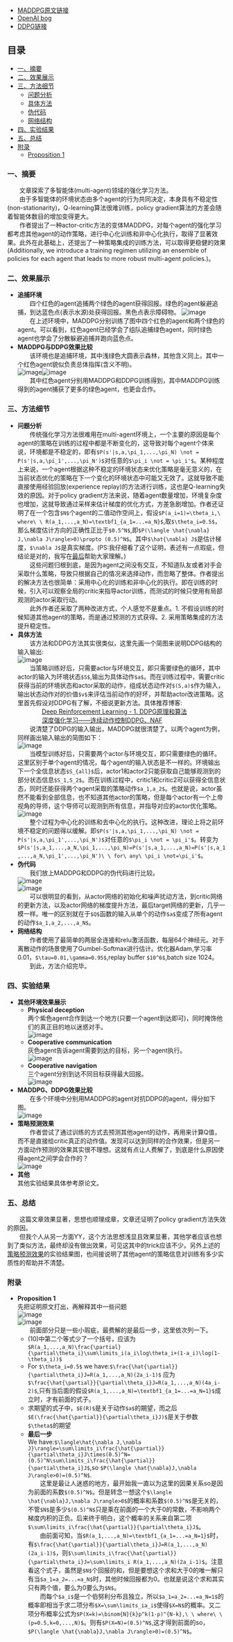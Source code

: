 - [MADDPG原文链接](https://arxiv.org/abs/1706.02275)
- [OpenAI bog](https://blog.openai.com/learning-to-cooperate-compete-and-communicate/)
- [DDPG链接](https://arxiv.org/abs/1509.02971)
## 目录
- [一、摘要](#一-摘要)
- [二、效果展示](#二-效果展示)
- [三、方法细节](#三-方法细节)
  - [问题分析](#问题分析)
  - [具体方法](#具体方法)
  - [伪代码](#伪代码)
  - [网络结构](#网络结构)
- [四、实验结果](#四-实验结果)
- [五、总结](#五-总结)
- [附录](#附录)
  - [Proposition 1](#Proposition-1) 
### 一、摘要
&emsp;&emsp;文章探索了多智能体(multi-agent)领域的强化学习方法。</br>&emsp;&emsp;由于多智能体的环境状态由多个agent的行为共同决定，本身具有不稳定性(non-stationarity)，Q-learning算法很难训练，policy gradient算法的方差会随着智能体数目的增加变得更大。</br>&emsp;&emsp;作者提出了一种actor-critic方法的变体MADDPG，对每个agent的强化学习都考虑其他agent的动作策略，进行中心化训练和非中心化执行，取得了显著效果。此外在此基础上，还提出了一种策略集成的训练方法，可以取得更稳健的效果(Additionally, we introduce a training regimen utilizing an
ensemble of policies for each agent that leads to more robust multi-agent policies.)。
### 二、效果展示
- **追捕环境**</br>
&emsp;&emsp;四个红色的agent追捕两个绿色的agent获得回报。绿色的agent躲避追捕，到达蓝色点(表示水源)处获得回报。黑色点表示障碍物。
![image](D:/wakaka/pic/paper/Multi-Agent_Actor-Critic_for_Mixed_Cooperative-Competitive_Environments/chase_gif_final.gif)
</br>&emsp;&emsp;在上述环境中，MADDPG分别训练了图中四个红色的agent和两个绿色的agent。可以看到，红色agent已经学会了组队追捕绿色agent，同时绿色agent也学会了分散躲避追捕并跑向蓝色点。
- **MADDPG与DDPG效果比较**
</br>&emsp;&emsp;该环境也是追捕环境，其中浅绿色大圆表示森林，其他含义同上。其中一个红色agent貌似负责总体指挥(含义不明)。</br>
![image](D:/wakaka/pic/paper/Multi-Agent_Actor-Critic_for_Mixed_Cooperative-Competitive_Environments/world_comm_maddpg_comp320.gif)![image](D:/wakaka/pic/paper/Multi-Agent_Actor-Critic_for_Mixed_Cooperative-Competitive_Environments/world_comm_ddpg_comp320--1-.gif)
</br>&emsp;&emsp;其中红色agent分别用MADDPG和DDPG训练得到，其中MADDPG训练得到的agent捕获了更多的绿色agent，也更会合作。

### 三、方法细节
- <span id="问题分析">**问题分析**</span>
  </br>&emsp;&emsp;传统强化学习方法很难用在multi-agent环境上，一个主要的原因是每个agent的策略在训练的过程中都是不断变化的，这导致对每个agent个体来说，环境都是不稳定的，即有`$P(s'|s,a,\pi_1,...,\pi_N) \not = P(s'|s,a,\pi_1',...,\pi_N')$`对任意的`$\pi_i \not = \pi_i'$`。某种程度上来说，一个agent根据这种不稳定的环境状态来优化策略是毫无意义的，在当前状态优化的策略在下一个变化的环境状态中可能又无效了。这就导致不能直接使用经验回放(experience replay)的方法进行训练，这也是Q-learning失效的原因。对于policy gradient方法来说，随着agent数量增加，环境复杂度也增加，这就导致通过采样来估计梯度的优化方式，方差急剧增加。作者还证明了在一个包含`$N$`个agent的二值动作空间上，假设`$P(a_i=1)=\theta_i,\ where\ \ R(a_1,...,a_N)=\textbf1_{a_1=...=a_N}$`,取`$\theta_i=0.5$`，那么梯度估计方向的正确性正比于`$0.5^N$`,即`$P(\langle \hat{\nabla} J,\nabla J\rangle>0)\propto (0.5)^N$`。其中`$\hat{\nabla} J$`是估计梯度，`$\nabla J$`是真实梯度。(PS:我仔细看了这个证明，表述有一点瑕疵，但结论是对的，我写在[最后](#Proposition-1)帮助大家理解。)</br>&emsp;&emsp;这些问题归根到底，是因为agent之间没有交互，不知道队友或者对手会采取什么策略，导致只根据自己的情况来选择动作，而忽略了整体。作者提出的解决方法也很简单：采用中心化的训练和非中心化的执行。即在训练的时候，引入可以观察全局的critic来指导actor训练，而测试的时候只使用有局部观测的actor采取行动。</br>&emsp;&emsp;此外作者还采取了两种改进方式，个人感觉不是重点。1. 不假设训练的时候知道其他agent的策略，而是通过预测的方式获得。2. 采用策略集成的方法提升稳定性。
- <span id="具体方法">**具体方法**</span>
  </br>&emsp;&emsp;该方法和DDPG方法其实很类似，这里先画一个简图来说明DDPG结构的输入输出:</br>![image](D:/wakaka/pic/paper/Multi-Agent_Actor-Critic_for_Mixed_Cooperative-Competitive_Environments/DDPG.png)</br>&emsp;&emsp;当策略训练好后，只需要actor与环境交互，即只需要绿色的循环，其中actor的输入为环境状态`$S$`,输出为具体动作`$a$`。而在训练过程中，需要critic获得当前的环境状态和actor采取的动作，组成状态动作对`$(S,a)$`作为输入，输出状态动作对的价值`$v$`来评估当前动作的好坏，并帮助actor改进策略。这里首先假设对DDPG有了解，不细说更新方法。具体推荐博客:</br>&emsp;&emsp;&emsp;&emsp;[Deep Reinforcement Learning - 1. DDPG原理和算法](https://blog.csdn.net/kenneth_yu/article/details/78478356)</br>&emsp;&emsp;&emsp;&emsp;[深度强化学习——连续动作控制DDPG、NAF](https://blog.csdn.net/u013236946/article/details/73243310)</br>&emsp;&emsp;说清楚了DDPG的输入输出，MADDPG就很清楚了。以两个agent为例，同样画出输入输出的简图如下：</br>![image](D:/wakaka/pic/paper/Multi-Agent_Actor-Critic_for_Mixed_Cooperative-Competitive_Environments/MADDPG.png)</br>&emsp;&emsp;当模型训练好后，只需要两个actor与环境交互，即只需要绿色的循环。这里区别于单个agent的情况，每个agent的输入状态是不一样的。环境输出下一个全信息状态`$S_{all}$`后，actor1和actor2只能获取自己能够观测到的部分状态信息`$S_1,S_2$`。而在训练过程中，critic1和critic2可以获得全信息状态，同时还能获得两个agent采取的策略动作`$a_1,a_2$`。也就是说，actor虽然不能看到全部信息，也不知道其他actor的策略，但是每个actor有一个上帝视角的导师，这个导师可以观测到所有信息，并指导对应的actor优化策略。</br>![image](D:/wakaka/pic/paper/Multi-Agent_Actor-Critic_for_Mixed_Cooperative-Competitive_Environments/nipsdiagram_2.gif)</br>&emsp;&emsp;整个过程为中心化的训练和去中心化的执行。这种改进，理论上将之前环境不稳定的问题得以缓解。即`$P(s'|s,a,\pi_1,...,\pi_N) \not = P(s'|s,a,\pi_1',...,\pi_N')$`对任意的`$\pi_i \not = \pi_i'$`。转变为`$P(s'|s,a_1,...,a_N,\pi_1,...,\pi_N)=P(s'|s,a_1,...,a_N)=P(s'|s,a_1,...,a_N,\pi_1',...,\pi_N')\ \ for\ any\ \pi_i \not=\pi_i'$`。
- <span id="伪代码">**伪代码**</span>
  </br>&emsp;&emsp;我们放上MADDPG和DDPG的伪代码进行比较。
  </br>![image](D:/wakaka/pic/paper/Multi-Agent_Actor-Critic_for_Mixed_Cooperative-Competitive_Environments/MADDPGalgorithm.png)</br>![image](D:/wakaka/pic/paper/Multi-Agent_Actor-Critic_for_Mixed_Cooperative-Competitive_Environments/DDPGalgorithm.jpg)</br>&emsp;&emsp;可以很明显的看到，从actor网络的初始化和噪声扰动方法，到critic网络的更新方法，以及actor网络的梯度提升方法，最后target网络的更新，几乎一模一样。唯一的区别就在于`$Q$`函数的输入从单个的动作`$a$`变成了所有agent的动作`$a_1,a_2,...,a_N$`。
- <span id="网络结构">**网络结构**</span>
  </br>&emsp;&emsp;作者使用了最简单的两层全连接和relu激活函数，每层64个神经元。对于离散动作的场景使用了Gumbel-Softmax进行估计。优化器Adam,学习率0.01，`$\tau=0.01,\gamma=0.95$`,replay buffer `$10^6$`,batch size 1024。</br>&emsp;&emsp;到此，方法介绍完毕。
### 四、实验结果
- **其他环境效果展示**
  - **Physical deception**
  </br>两个紫色agent合作到达一个地方(只要一个agent到达即可)，同时掩饰他们的真正目的地以迷惑对手。</br>![image](D:/wakaka/pic/paper/Multi-Agent_Actor-Critic_for_Mixed_Cooperative-Competitive_Environments/simple_adv_maddpg_notag.gif)
  - **Cooperative communication**
  </br>灰色agent告诉agent需要到达的目标，另一个agent执行。</br>![image](D:/wakaka/pic/paper/Multi-Agent_Actor-Critic_for_Mixed_Cooperative-Competitive_Environments/speaker_listener_maddpg_notag.gif)
  - **Cooperative navigation**
  </br>三个agent分别到达不同目标获得最大回报。</br>![image](D:/wakaka/pic/paper/Multi-Agent_Actor-Critic_for_Mixed_Cooperative-Competitive_Environments/spread_maddpg_notag.gif)
- **MADDPG、DDPG效果比较**
  </br>&emsp;&emsp;在多个环境中分别用MADDPG的agent对抗DDPG的agent，得分如下图。</br>![image](D:/wakaka/pic/paper/Multi-Agent_Actor-Critic_for_Mixed_Cooperative-Competitive_Environments/comparison.png)
- <span id="策略预测效果">**策略预测效果**</span>
  </br>&emsp;&emsp;作者尝试了通过训练的方式去预测其他agent的动作，再用来计算Q值，而不是直接给critic真正的动作值。发现可以达到同样的合作效果，但是另一方面动作预测的效果其实很不理想。这就有点让人费解了，到底是什么原因使得agent之间学会合作的？</br>![image](D:/wakaka/pic/paper/Multi-Agent_Actor-Critic_for_Mixed_Cooperative-Competitive_Environments/effectiveness.png)
- **其他**
  </br>其他实验结果具体参考原论文。
### 五、总结
&emsp;&emsp;这篇文章效果显著，思想也顺理成章，文章还证明了policy gradient方法失效的原因。</br>&emsp;&emsp;但我个人从另一方面YY，这个方法思想浅显且效果显著，其他学者应该也想到了类似方法，最终却没有做出效果，可见这其中的trick应该不少。另外上述的[策略预测效果](#策略预测效果)的实验结果图，也间接说明了其他agent的策略信息对训练有多少实质性的帮助并不清楚。
### 附录
- <span id="Proposition-1">**Proposition 1**</span>
</br>先把证明原文打出，再解释其中一些问题</br>![image](D:/wakaka/pic/paper/Multi-Agent_Actor-Critic_for_Mixed_Cooperative-Competitive_Environments/Proposition1_1.png)</br>![image](D:/wakaka/pic/paper/Multi-Agent_Actor-Critic_for_Mixed_Cooperative-Competitive_Environments/Proposition1_2.png)</br>&emsp;&emsp;前面部分只是一些小瑕疵，最费解的是最后一步，这里依次列一下。</br>
  - (10)中第二个等式少了一个括号，应该为`$R(a_1,...,a_N)\frac{\partial}{\partial\theta_i}\sum\limits_i(a_i\log\theta_i+(1-a_i)\log(1-\theta_i))$`</br>
  - For `$\theta_i=0.5$` we have:`$\frac{\hat{\partial}}{\partial\theta_i}J=R(a_1,...,a_N)(2a_i-1)$` 应为`$\frac{\hat{\partial}}{\partial\theta_i}J=R(a_1,...,a_N)(4a_i-2)$`,只有当后面的假设`$R(a_1,...,a_N)=\textbf1_{a_1=...=a_N=1}$`成立时，才有前面的式子。</br>
  - 求期望的式子中，`$E(R)$`是关于动作`$a$`的期望，而之后`$E(\frac{\hat{\partial}}{\partial\theta_i}J)$`是关于参数`$\theta$`的期望</br>
  - **最后一步** </br>We have:`$\langle\hat{\nabla J,\nabla J}\rangle=\sum\limits_i\frac{\hat{\partial}}{\partial\theta_i}J\times(0.5)^N=(0.5)^N\sum\limits_i\frac{\hat{\partial}}{\partial\theta_i}J$`,so `$P(\langle \hat{\nabla}J,\nabla J\rangle>0)=(0.5)^N$`.</br>&emsp;&emsp;这里是最让人迷惑的地方，最开始我一直以为这里的因果关系so是因为前面的系数`$(0.5)^N$`。但是转念一想这个`$\langle \hat{\nabla}J,\nabla J\rangle>0$`的概率和系数`$(0.5)^N$`是无关的，不管`$N$`是多少`$(0.5)^N$`只是乘在前面的一个大于0的常数，不影响两个梯度内积的正负。后来终于明白，这个概率的关系来自第二项`$\sum\limits_i\frac{\hat{\partial}}{\partial\theta_i}J$`。</br>&emsp;&emsp;由前面可知，当`$R(a_1,...,a_N)=\textbf1_{a_1=...=a_N=1}$`时，有`$\frac{\hat{\partial}}{\partial\theta_i}J=R(a_1,...,a_N)(2a_i-1)$`，则`$\sum\limits_i\frac{\hat{\partial}}{\partial\theta_i}J=\sum\limits_i R(a_1,...,a_N)(2a_i-1)$`。注意看这个式子，虽然是`$N$`个回报的和，但是要想这个求和大于0的唯一解只有当`$a_1=a_2=...=a_N$`时，其他时候回报都为0。也就是说这个求和其实只有两个值，要么为0要么为`$N$`。</br>&emsp;&emsp;而每个`$a_i$`是一个伯努利分布且独立，所以`$a_1=a_2=...=a_N=1$`的概率即相当于求二项分布`$X=\sum\limits_ia_i$`使得`$X=N$`的概率。又二项分布概率公式为`$P(X=k)=\binom{N}{k}p^k(1-p)^{N-k},\ \ where\ \  (p=0.5,k=0,...,N)$`。则有`$P(X=N)=(0.5)^N$`,这才得到前面的so，`$P(\langle \hat{\nabla}J,\nabla J\rangle>0)=(0.5)^N$`。
